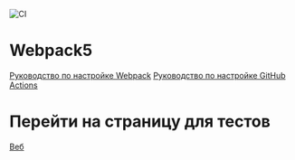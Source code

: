 ![CI](https://github.com/eugeshha/popover-widget/actions/workflows/web.yml/badge.svg)

# Webpack5

[Руководство по настройке Webpack](https://webpack.js.org/guides/)
[Руководство по настройке GitHub Actions](https://docs.github.com/en/actions/quickstart)


# Перейти на страницу для тестов

[Веб](https://eugeshha.github.io/popover-widget/)